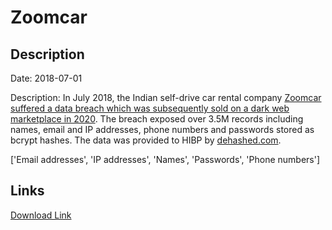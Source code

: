 # Zoomcar

## Description

Date: 2018-07-01

Description:
In July 2018, the Indian self-drive car rental company <a href="https://tech.economictimes.indiatimes.com/news/internet/data-of-3-5-million-zoomcar-customers-up-for-sale/75896086" target="_blank" rel="noopener">Zoomcar suffered a data breach which was subsequently sold on a dark web marketplace in 2020</a>. The breach exposed over 3.5M records including names, email and IP addresses, phone numbers and passwords stored as bcrypt hashes. The data was provided to HIBP by <a href="https://dehashed.com/" target="_blank" rel="noopener">dehashed.com</a>.


['Email addresses', 'IP addresses', 'Names', 'Passwords', 'Phone numbers']

## Links

[Download Link](https://link-to.net/1229997/968.389373371022/dynamic/?r=em9vbWNhci5jb20=)